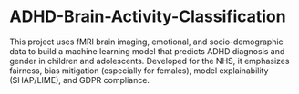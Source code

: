 # ADHD-Brain-Activity-Classification
This project uses fMRI brain imaging, emotional, and socio-demographic data to build a machine learning model that predicts ADHD diagnosis and gender in children and adolescents. Developed for the NHS, it emphasizes fairness, bias mitigation (especially for females), model explainability (SHAP/LIME), and GDPR compliance.
